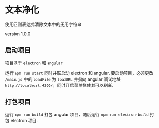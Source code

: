 # 文本净化

使用正则表达式清除文本中的无用字符串

version 1.0.0

## 启动项目

项目基于 `electron` 和 `angular`

运行 `npm run start` 同时并联启动 electron 和 angular. 要启动项目，必须更改 `/main.js` 中的 `loadFile` 为 `loadURL` 并指向 angular 调试地址 `http://localhost:4200/`，同时开启菜单栏使其可以刷新.

## 打包项目

运行 `npm run build` 打包 angular 项目，随后运行 `npm run electron-build` 打包 electron 项目.

